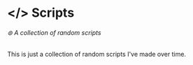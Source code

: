 # </> Scripts
###### ⊚ A collection of random scripts
This is just a collection of random scripts I've made over time.
